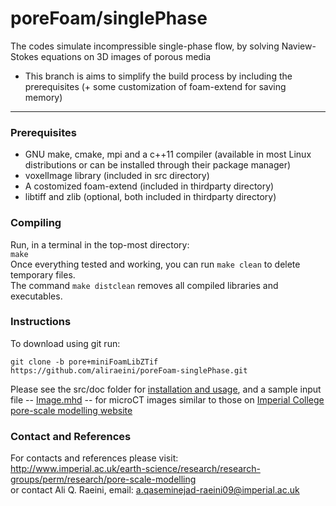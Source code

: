 # poreFoam/singlePhase


 The codes simulate incompressible single-phase flow, by solving Naview-Stokes equations on 3D images of porous media

 * This branch is aims to simplify the build process by including the prerequisites (+ some customization of foam-extend for saving memory)

---

### Prerequisites 

- GNU make, cmake, mpi and a c++11 compiler (available in most Linux distributions or can be installed through their package manager)
- voxelImage library (included in src directory)
- A costomized foam-extend (included in thirdparty directory)
- libtiff and zlib (optional, both included in thirdparty directory)

### Compiling
Run, in a terminal in the top-most directory:  
`make`  
Once everything tested and working, you can run `make clean` to delete temporary files.    
The command `make distclean` removes all compiled libraries and executables.



### Instructions 

To download using git run:

`git clone -b pore+miniFoamLibZTif https://github.com/aliraeini/poreFoam-singlePhase.git`

Please see the src/doc folder for [installation and usage](src/doc/porefoam_singlePhase.pdf),  and a sample input file -- [Image.mhd](src/doc/Image.mhd) -- for microCT images similar to those on [Imperial College pore-scale modelling website](http://www.imperial.ac.uk/earth-science/research/research-groups/perm/research/pore-scale-modelling/micro-ct-images-and-networks/)


### Contact and References

For contacts and references please visit:  
http://www.imperial.ac.uk/earth-science/research/research-groups/perm/research/pore-scale-modelling  
or contact Ali Q. Raeini, email: a.qaseminejad-raeini09@imperial.ac.uk

